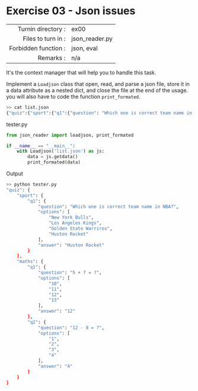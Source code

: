 # Exercise 03 - Json issues

|                         |                    |
| -----------------------:| ------------------ |
|   Turnin directory :    |  ex00              |
|   Files to turn in :    |  json_reader.py    |
|   Forbidden function :  |  json, eval        |
|   Remarks :             |  n/a               |

It's the context manager that will help you to handle this task.

Implement a `Loadjson` class that open, read, and parse a json file, store it in a data attribute as a nested dict, and close the file at the end of the usage.
you will also have to code the function `print_formated`.

```bash
>> cat list.json
{"quiz":{"sport":{"q1":{"question": "Which one is correct team name in NBA?","options": ["New York Bulls","Los Angeles Kings","Golden State Warriros","Huston Rocket"],"answer": "Huston Rocket"}},"maths": {"q1": {"question": "5 + 7 = ?","options": ["10","11","12","13"],"answer": "12"},"q2": {"question": "12 - 8 = ?","options": ["1","2","3","4"],"answer": "4"}}}}
```

tester.py
```py
from json_reader import loadjson, print_formated

if __name__ == "__main__":
    with Loadjson('list.json') as js:
        data = js.getdata()
        print_formated(data)
```

Output
```bash
>> python tester.py
"quiz": {
    "sport": {
        "q1": {
            "question": "Which one is correct team name in NBA?",
            "options": [
                "New York Bulls",
                "Los Angeles Kings",
                "Golden State Warriros",
                "Huston Rocket"
            ],
            "answer": "Huston Rocket"
        }
    },
    "maths": {
        "q1": {
            "question": "5 + 7 = ?",
            "options": [
                "10",
                "11",
                "12",
                "13"
            ],
            "answer": "12"
        },
        "q2": {
            "question": "12 - 8 = ?",
            "options": [
                "1",
                "2",
                "3",
                "4"
            ],
            "answer": "4"
        }
    }
}
```
